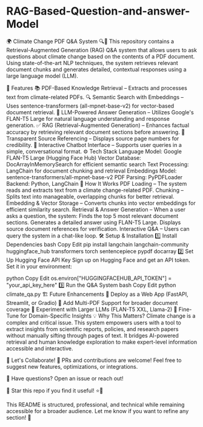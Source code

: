 # RAG-Based-Question-and-answer-Model
🌍 Climate Change PDF Q&A System 🔍📄
This repository contains a Retrieval-Augmented Generation (RAG) Q&A system that allows users to ask questions about climate change based on the contents of a PDF document. Using state-of-the-art NLP techniques, the system retrieves relevant document chunks and generates detailed, contextual responses using a large language model (LLM).

🚀 Features
📚 PDF-Based Knowledge Retrieval – Extracts and processes text from climate-related PDFs.
🔍 Semantic Search with Embeddings – Uses sentence-transformers (all-mpnet-base-v2) for vector-based document retrieval.
🧠 LLM-Powered Answer Generation – Utilizes Google's FLAN-T5 Large for natural language understanding and response generation.
✅ RAG (Retrieval-Augmented Generation) – Enhances factual accuracy by retrieving relevant document sections before answering.
🔗 Transparent Source Referencing – Displays source page numbers for credibility.
💬 Interactive Chatbot Interface – Supports user queries in a simple, conversational format.
⚙️ Tech Stack
Language Model: Google FLAN-T5 Large (Hugging Face Hub)
Vector Database: DocArrayInMemorySearch for efficient semantic search
Text Processing: LangChain for document chunking and retrieval
Embeddings Model: sentence-transformers/all-mpnet-base-v2
PDF Parsing: PyPDFLoader
Backend: Python, LangChain
📂 How It Works
PDF Loading – The system reads and extracts text from a climate change-related PDF.
Chunking – Splits text into manageable, overlapping chunks for better retrieval.
Embedding & Vector Storage – Converts chunks into vector embeddings for efficient similarity search.
Retrieval & Answer Generation – When a user asks a question, the system:
Finds the top 5 most relevant document sections.
Generates a detailed answer using FLAN-T5 Large.
Displays source document references for verification.
Interactive Q&A – Users can query the system in a chat-like loop.
🛠 Setup & Installation
1️⃣ Install Dependencies
bash
Copy
Edit
pip install langchain langchain-community huggingface_hub transformers torch sentencepiece pypdf docarray
2️⃣ Set Up Hugging Face API Key
Sign up on Hugging Face and get an API token.
Set it in your environment:

python
Copy
Edit
os.environ["HUGGINGFACEHUB_API_TOKEN"] = "your_api_key_here"
3️⃣ Run the Q&A System
bash
Copy
Edit
python climate_qa.py
🏗 Future Enhancements
🔹 Deploy as a Web App (FastAPI, Streamlit, or Gradio)
🔹 Add Multi-PDF Support for broader document coverage
🔹 Experiment with Larger LLMs (FLAN-T5 XXL, Llama-2)
🔹 Fine-Tune for Domain-Specific Insights
💡 Why This Matters?
Climate change is a complex and critical issue. This system empowers users with a tool to extract insights from scientific reports, policies, and research papers without manually sifting through pages of text. It bridges AI-powered retrieval and human knowledge exploration to make expert-level information accessible and interactive.

🔗 Let's Collaborate!
🚀 PRs and contributions are welcome! Feel free to suggest new features, optimizations, or integrations.

📧 Have questions? Open an issue or reach out!

🙌 Star this repo if you find it useful! ⭐🚀

This README is structured, professional, and technical while remaining accessible for a broader audience. Let me know if you want to refine any section! 🚀
